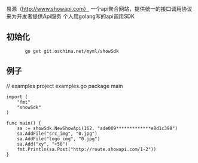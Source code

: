 易源（http://www.showapi.com）
一个api聚合网站，提供统一的接口调用协议来为开发者提供Api服务
个人用golang写的api调用SDK

初始化
-----------
		   go get git.oschina.net/myml/showSdk

例子
-----------

//	examples  project examples.go
	package main

	import (
		"fmt"
		"showSdk"
	)

	func main() {
		sa := showSdk.NewShowApi(162, "ade009*************e8d1c398")
		sa.AddFile("src_img", "0.jpg")
		sa.AddFile("logo_img", "0.jpg")
		sa.Add("xy", "+50")
		fmt.Println(sa.Post("http://route.showapi.com/1-2"))
	}

